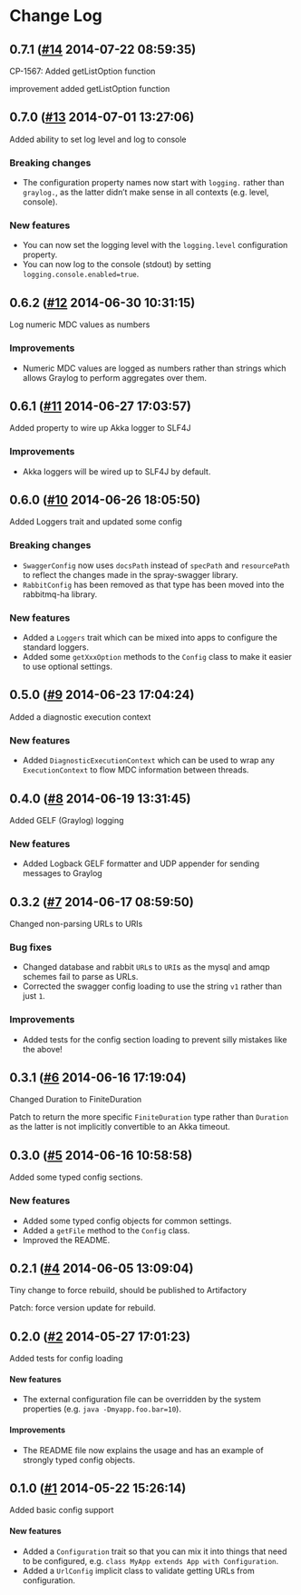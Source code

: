 # Change Log

## 0.7.1 ([#14](https://git.mobcastdev.com/Platform/common-config/pull/14) 2014-07-22 08:59:35)

CP-1567: Added getListOption function

improvement
added getListOption function 

## 0.7.0 ([#13](https://git.mobcastdev.com/Platform/common-config/pull/13) 2014-07-01 13:27:06)

Added ability to set log level and log to console

### Breaking changes

- The configuration property names now start with `logging.` rather
than `graylog.`, as the latter didn’t make sense in all contexts (e.g.
level, console).

### New features

- You can now set the logging level with the `logging.level`
configuration property.
- You can now log to the console (stdout) by setting
`logging.console.enabled=true`.

## 0.6.2 ([#12](https://git.mobcastdev.com/Platform/common-config/pull/12) 2014-06-30 10:31:15)

Log numeric MDC values as numbers

### Improvements

- Numeric MDC values are logged as numbers rather than strings which allows Graylog to perform aggregates over them.

## 0.6.1 ([#11](https://git.mobcastdev.com/Platform/common-config/pull/11) 2014-06-27 17:03:57)

Added property to wire up Akka logger to SLF4J

### Improvements

- Akka loggers will be wired up to SLF4J by default.

## 0.6.0 ([#10](https://git.mobcastdev.com/Platform/common-config/pull/10) 2014-06-26 18:05:50)

Added Loggers trait and updated some config

### Breaking changes

- `SwaggerConfig` now uses `docsPath` instead of `specPath` and `resourcePath` to reflect the changes made in the spray-swagger library.
- `RabbitConfig` has been removed as that type has been moved into the rabbitmq-ha library.

### New features

- Added a `Loggers` trait which can be mixed into apps to configure the standard loggers.
- Added some `getXxxOption` methods to the `Config` class to make it easier to use optional settings.

## 0.5.0 ([#9](https://git.mobcastdev.com/Platform/common-config/pull/9) 2014-06-23 17:04:24)

Added a diagnostic execution context

### New features

- Added `DiagnosticExecutionContext` which can be used to wrap any `ExecutionContext` to flow MDC information between threads.

## 0.4.0 ([#8](https://git.mobcastdev.com/Platform/common-config/pull/8) 2014-06-19 13:31:45)

Added GELF (Graylog) logging

### New features

- Added Logback GELF formatter and UDP appender for sending messages to Graylog

## 0.3.2 ([#7](https://git.mobcastdev.com/Platform/common-config/pull/7) 2014-06-17 08:59:50)

Changed non-parsing URLs to URIs

### Bug fixes

- Changed database and rabbit `URL`s to `URI`s as the mysql and amqp
schemes fail to parse as URLs.
- Corrected the swagger config loading to use the string `v1` rather
than just `1`.

### Improvements

- Added tests for the config section loading to prevent silly mistakes
like the above!

## 0.3.1 ([#6](https://git.mobcastdev.com/Platform/common-config/pull/6) 2014-06-16 17:19:04)

Changed Duration to FiniteDuration

Patch to return the more specific `FiniteDuration` type rather than
`Duration` as the latter is not implicitly convertible to an Akka
timeout.

## 0.3.0 ([#5](https://git.mobcastdev.com/Platform/common-config/pull/5) 2014-06-16 10:58:58)

Added some typed config sections.

### New features

- Added some typed config objects for common settings.
- Added a `getFile` method to the `Config` class.
- Improved the README.

## 0.2.1 ([#4](https://git.mobcastdev.com/Platform/common-config/pull/4) 2014-06-05 13:09:04)

Tiny change to force rebuild, should be published to Artifactory

Patch: force version update for rebuild.

## 0.2.0 ([#2](https://git.mobcastdev.com/Platform/common-config/pull/2) 2014-05-27 17:01:23)

Added tests for config loading

#### New features

- The external configuration file can be overridden by the system
properties (e.g. `java -Dmyapp.foo.bar=10`).

#### Improvements

- The README file now explains the usage and has an example of strongly
typed config objects.

## 0.1.0 ([#1](https://git.mobcastdev.com/Platform/common-config/pull/1) 2014-05-22 15:26:14)

Added basic config support

#### New features

- Added a `Configuration` trait so that you can mix it into things that need to be configured, e.g. `class MyApp extends App with Configuration`.
- Added a `UrlConfig` implicit class to validate getting URLs from configuration.


